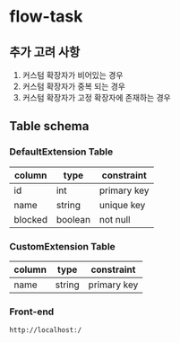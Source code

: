 # flow-task

## 추가 고려 사항
1. 커스텀 확장자가 비어있는 경우
2. 커스텀 확장자가 중복 되는 경우
3. 커스텀 확장자가 고정 확장자에 존재하는 경우

## Table schema

### DefaultExtension Table
|column|type|constraint|
|-------|-------|-------|
|id |int | primary key|
|name | string | unique key|
|blocked | boolean| not null |



### CustomExtension Table
|column|type|constraint|
|-------|-------|-------|
|name | string | primary key|


### Front-end
```http
http://localhost:/
```
